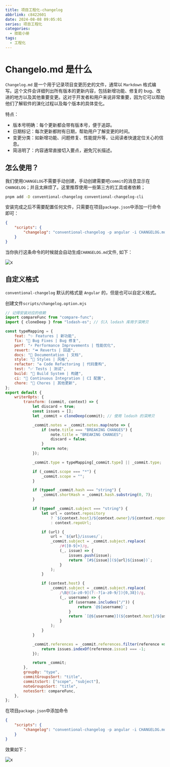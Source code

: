 ```yaml
---
title: 项目工程化-changelog
abbrlink: c8422601
date: 2024-08-08 09:05:01
series: 项目工程化
categories:
  - 技能小册
tags:
  - 工程化
---
```


# Changelo.md 是什么

`Changelog.md` 是一个用于记录项目变更历史的文件，通常以 `Markdown` 格式编写。这个文件会详细列出所有版本的更新内容，包括新增功能、修复的 bug、改进的地方以及其他重要变更。这对于开发者和用户来说非常重要，因为它可以帮助他们了解软件的演化过程以及每个版本的具体变化。

特点：

- 版本号明确：每个更新都会带有版本号，便于追踪。
- 日期标记：每次更新都附有日期，帮助用户了解变更的时间。
- 变更分类：如新增功能、问题修复、性能提升等，让阅读者快速定位关心的信息。
- 简洁明了：内容通常直接切入要点，避免冗长描述。

## 怎么使用？

我们使用`CHANGELOG`不需要手动创建，手动创建需要吧`commit`的消息显示在`CHANGELOG`；并且太麻烦了。这里推荐使用一些第三方的工具或者依赖；

```bash
pnpm add -D conventional-changelog conventional-changelog-cli
```

安装完成之后不需要配置任何文件，只需要在项目`package.json`中添加一行命令即可：

```json
{
	"scripts": {
		"changelog": "conventional-changelog -p angular -i CHANGELOG.md -s -r 0"
	}
}
```

当你执行这条命令的时候就会自动生成`CHANGELOG.md`文件, 如下：

![x](https://wangxiaoze-view.github.io/picx-images-hosting/images/image.45o6bf0ut.webp)

## 自定义格式

`conventional-changelog` 默认的格式是 `Angular` 的，但是也可以自定义格式。

创建文件`scripts/changelog.option.mjs`

```js
// 记得安装对应的依赖
import compareFunc from "compare-func";
import { cloneDeep } from "lodash-es"; // 引入 lodash 库用于深拷贝

const typeMapping = {
	feat: "✨ Features | 新功能",
	fix: "🐛 Bug Fixes | Bug 修复",
	perf: "⚡ Performance Improvements | 性能优化",
	revert: "⏪ Reverts | 回退",
	docs: "📝 Documentation | 文档",
	style: "💄 Styles | 风格",
	refactor: "♻ Code Refactoring | 代码重构",
	test: "✅ Tests | 测试",
	build: "👷‍ Build System | 构建",
	ci: "🔧 Continuous Integration | CI 配置",
	chore: "🎫 Chores | 其他更新",
};
export default {
	writerOpts: {
		transform: (commit, context) => {
			let discard = true;
			const issues = [];
			let _commit = cloneDeep(commit); // 使用 lodash 的深拷贝

			_commit.notes = _commit.notes.map(note => {
				if (note.title === "BREAKING CHANGES") {
					note.title = "BREAKING CHANGES";
					discard = false;
				}
				return note;
			});

			_commit.type = typeMapping[_commit.type] || _commit.type;

			if (_commit.scope === "*") {
				_commit.scope = "";
			}

			if (typeof _commit.hash === "string") {
				_commit.shortHash = _commit.hash.substring(0, 7);
			}

			if (typeof _commit.subject === "string") {
				let url = context.repository
					? `${context.host}/${context.owner}/${context.repository}`
					: context.repoUrl;

				if (url) {
					url = `${url}/issues/`;
					_commit.subject = _commit.subject.replace(
						/#([0-9]+)/g,
						(_, issue) => {
							issues.push(issue);
							return `[#${issue}](${url}${issue})`;
						}
					);
				}

				if (context.host) {
					_commit.subject = _commit.subject.replace(
						/\B@([a-z0-9](?:-?[a-z0-9/]){0,38})/g,
						(_, username) => {
							if (username.includes("/")) {
								return `@${username}`;
							}
							return `[@${username}](${context.host}/${username})`;
						}
					);
				}
			}

			_commit.references = _commit.references.filter(reference => {
				return issues.indexOf(reference.issue) === -1;
			});

			return _commit;
		},
		groupBy: "type",
		commitGroupsSort: "title",
		commitsSort: ["scope", "subject"],
		noteGroupsSort: "title",
		notesSort: compareFunc,
	},
};
```

在项目`package.json`中添加命令

```json
{
	"scripts": {
		"changelog": "conventional-changelog -p angular -i CHANGELOG.md -s -r 0 -n ./scripts/changelog-option.mjs && git add CHANGELOG.md"
	}
}
```

效果如下：

![x](https://wangxiaoze-view.github.io/picx-images-hosting/images/image.8l02pz4vrj.webp)

